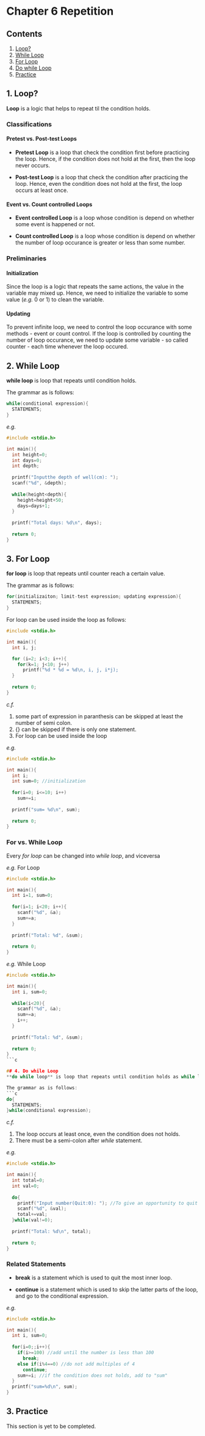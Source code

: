 # Chapter 6 Repetition

## Contents
1. [Loop?](#1-loop)
2. [While Loop](#2-while-loop)
3. [For Loop](#3-for-loop)
4. [Do while Loop](#4-do-while-loop)
5. [Practice](#5-practice)

## 1. Loop?
**Loop** is a logic that helps to repeat til the condition holds.

### Classifications
#### Pretest vs. Post-test Loops
* **Pretest Loop** is a loop that check the condition first before practicing the loop. Hence, if the condition does not hold at
the first, then the loop never occurs.


* **Post-test Loop** is a loop that check the condition after practicing the loop. Hence, even the condition does not hold at
the first, the loop occurs at least once.

#### Event vs. Count controlled Loops
* **Event controlled Loop** is a loop whose condition is depend on whether some event is happened or not.


* **Count controlled Loop** is a loop whose condition is depend on whether the number of loop occurance is greater or less than some number.

### Preliminaries
#### Initialization
Since the loop is a logic that repeats the same actions, the value in the variable may mixed up. Hence, we need to initialize the variable to some value (_e.g._ 0 or 1) to clean the variable.

#### Updating
To prevent infinite loop, we need to control the loop occurance with some methods - event or count control. If the loop is
controlled by counting the number of loop occurance, we need to update some variable - so called counter - each time whenever
the loop occured.

## 2. While Loop
**while loop** is loop that repeats until condition holds.


The grammar as is follows:
```c
while(conditional expression){
  STATEMENTS;
}
```


_e.g._
```c
#include <stdio.h>

int main(){
  int height=0;
  int days=0;
  int depth;
  
  printf("Inputthe depth of well(cm): ");
  scanf("%d", &depth);
  
  while(height<depth){
    height=height+50;
    days=days+1;
  }
  
  printf("Total days: %d\n", days);
  
  return 0;
}
```


## 3. For Loop
**for loop** is loop that repeats until counter reach a certain value.

The grammar as is follows:
```c
for(initializaiton; limit-test expression; updating expression){
  STATEMENTS;
}

```

For loop can be used inside the loop as follows:
```c
#include <stdio.h>

int main(){
  int i, j;

  for (i=2; i<3; i++){
    for(k=1; j<10; j++)
      printf("%d * %d = %d\n, i, j, i*j);
  }
  
  return 0;
}
```

_c.f._
1) some part of expression in paranthesis can be skipped at least the number of semi colon.
2) {} can be skipped if there is only one statement.
3) For loop can be used inside the loop

_e.g._
```c
#include <stdio.h>

int main(){
  int i;
  int sum=0; //initialization
  
  for(i=0; i<=10; i++)
    sum+=i;
    
  printf("sum= %d\n", sum);
  
  return 0;
}
```

### For vs. While Loop
Every _for loop_ can be changed into _while loop_, and viceversa

_e.g._ For Loop
```c
#include <stdio.h>

int main(){
  int i=1, sum=0;
  
  for(i=1; i<20; i++){
    scanf("%d", &a);
    sum+=a;
  }
  
  printf("Total: %d", &sum);
  
  return 0;
}
```

_e.g._ While Loop
```c
#include <stdio.h>

int main(){
  int i, sum=0;
  
  while(i<20){
    scanf("%d", &a);
    sum+=a;
    i++;
  }
  
  printf("Total: %d", &sum);
  
  return 0;
}
```c

## 4. Do while Loop
**do while loop** is loop that repeats until condition holds as while loop, but actions occur before checking the condition. (_i.e._ Post-test Loop)

The grammar as is follows:
```c
do{
  STATEMENTS;
}while(conditional expression);

```

_c.f._
1) The loop occurs at least once, even the condition does not holds.
2) There must be a semi-colon after _while_ statement.


_e.g._
```c
#include <stdio.h>

int main(){
  int total=0;
  int val=0;
  
  do{
    printf("Input number(Quit:0): "); //To give an opportunity to quit the program at the begining, we use "do-while loop"
    scanf("%d", &val);
    total+=val;
  }while(val!=0);
 
  printf("Total: %d\n", total);
  
  return 0;
}
```


### Related Statements
* **break** is a statement which is used to quit the most inner loop.

* **continue** is a statement which is used to skip the latter parts of the loop, and go to the conditional expression.


_e.g._
```c
#include <stdio.h>

int main(){
  int i, sum=0;
  
  for(i=0;;i++){
    if(i>=100) //add until the number is less than 100
      break;
    else if(i%4==0) //do not add multiples of 4
      continue;
    sum+=i; //if the condition does not holds, add to "sum"
  }
  printf("sum=%d\n", sum);
}
```


## 3. Practice
This section is yet to be completed.
